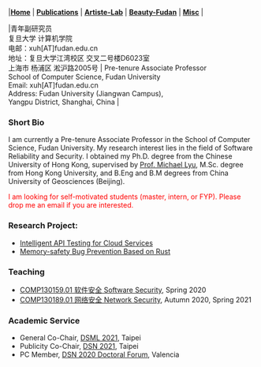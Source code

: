 |[<b>Home</b>](https://hxuhack.github.io/) | [<b>Publications</b>](publication/list) | [<b>Artiste-Lab</b>](lab/page) | [<b>Beauty-Fudan</b>](photo/page) | [<b>Misc</b>](misc/list) |


|青年副研究员 <br> 复旦大学 计算机学院 <br> 电邮：xuh[AT]fudan.edu.cn  <br> 地址：复旦大学江湾校区 交叉二号楼D6023室 <br> 上海市 杨浦区 淞沪路2005号  | Pre-tenure Associate Professor <br>School of Computer Science, Fudan University	<br>Email: xuh[AT]fudan.edu.cn	<br>Address: Fudan University (Jiangwan Campus), <br> Yangpu District, Shanghai, China	|



### Short Bio
I am currently a Pre-tenure Associate Professor in the School of Computer Science, Fudan University. My research interest lies in the field of Software Reliability and Security. I obtained my Ph.D. degree from the Chinese University of Hong Kong, supervised by [Prof. Michael Lyu](http://www.cse.cuhk.edu.hk/lyu/), M.Sc. degree from Hong Kong University, and B.Eng and B.M degrees from China University of Geosciences (Beijing).

<span style="color: red"> I am looking for self-motivated students (master, intern, or FYP). Please drop me an email if you are interested. </span>

### Research Project:
- [Intelligent API Testing for Cloud Services](lab/page)
- [Memory-safety Bug Prevention Based on Rust](lab/page)


###  Teaching

- [COMP130159.01 软件安全 Software Security](lecture/softwaresec), Spring 2020
- [COMP130189.01 网络安全 Network Security](lecture/networksec), Autumn 2020, Spring 2021


###  Academic Service

- General Co-Chair, [DSML 2021](https://dependablesecureml.github.io), Taipei
- Publicity Co-Chair, [DSN 2021](http://dsn2021.ntu.edu.tw), Taipei
- PC Member, [DSN 2020 Doctoral Forum](https://dsn2020.webs.upv.es/final-program/doctoral-forum/), Valencia
